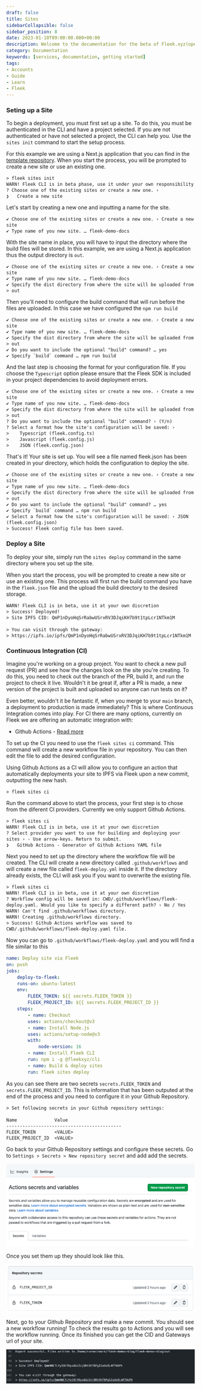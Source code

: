 ```yaml
---
draft: false
title: Sites
sidebarCollapsible: false
sidebar_position: 8
date: 2023-01-10T09:00:00.000+00:00
description: Welcome to the documentation for the beta of Fleek.xyz(opens in a new tab). Whether you are an expert or an absolute beginner, you'll find your answers here.
category: Documentation
keywords: [services, documentation, getting started]
tags:
- Accounts
- Guide
- Learn
- Fleek
---
```


### Seting up a Site

To begin a deployment, you must first set up a site. To do this, you must be authenticated in the CLI and have a project selected. If you are not authenticated or have not selected a project, the CLI can help you. Use the `sites init` command to start the setup process.

For this example we are using a Next.js application that you can find in the [template repository](https://github.com/fleekxyz/templates/tree/main/example-apps).
When you start the process, you will be prompted to create a new site or use an existing one. 

```shellscript filename="Initializing a site" copy
> fleek sites init
WARN! Fleek CLI is in beta phase, use it under your own responsibility
? Choose one of the existing sites or create a new one. › 
❯   Create a new site
```

Let's start by creating a new one and inputting a name for the site. 

```shellscript filename="Initializing a site" copy
✔ Choose one of the existing sites or create a new one. › Create a new site
✔ Type name of you new site. … fleek-demo-docs
```

With the site name in place, you will have to input the directory where the build files will be stored. In this example, we are using a Next.js application thus the output directory is `out`.

```shellscript filename="Initializing a site" copy
✔ Choose one of the existing sites or create a new one. › Create a new site
✔ Type name of you new site. … fleek-demo-docs
✔ Specify the dist directory from where the site will be uploaded from > out
```

Then you'll need to configure the build command that will run before the files are uploaded. In this case we have configured the `npm run build`

```shellscript filename="Initializing a site" copy
✔ Choose one of the existing sites or create a new one. › Create a new site
✔ Type name of you new site. … fleek-demo-docs
✔ Specify the dist directory from where the site will be uploaded from > out 
✔ Do you want to include the optional "build" command? … yes
✔ Specify `build` command … npm run build
```

And the last step is choosing the format for your configuration file. If you choose the `Typescript` option please ensure that the Fleek SDK is included in your project dependencies to avoid deployment errors.

```shellscript filename="Initializing a site" copy
✔ Choose one of the existing sites or create a new one. › Create a new site
✔ Type name of you new site. … fleek-demo-docs
✔ Specify the dist directory from where the site will be uploaded from > out 
? Do you want to include the optional "build" command? › (Y/n)
? Select a format how the site's configuration will be saved: ›
>    Typescript (fleek.config.ts)
>    Javascript (fleek.config.js)
>    JSON (fleek.config.json)
```

That's it! Your site is set up. You will see a file named fleek.json has been created in your directory, which holds the configuration to deploy the site.

```shellscript filename="Initializing a site" copy
✔ Choose one of the existing sites or create a new one. › Create a new site
✔ Type name of you new site. … fleek-demo-docs
✔ Specify the dist directory from where the site will be uploaded from > out 
✔ Do you want to include the optional "build" command? … yes
✔ Specify `build` command … npm run build
✔ Select a format how the site's configuration will be saved: › JSON (fleek.config.json)
> Success! Fleek config file has been saved.
```

### Deploy a Site

To deploy your site, simply run the `sites deploy` command in the same directory where you set up the site.

 When you start the process, you will be prompted to create a new site or use an existing one. This process will first run the build command you have in the `fleek.json` file and the upload the build directory to the desired storage.

```shellscript filename="Deploying a site" copy
WARN! Fleek CLI is in beta, use it at your own discretion
> Success! Deployed!
> Site IPFS CID: QmP1nDyoHqSrRabwUSrxRV3DJqiKH7b9t1tpLcr1NTkm1M

> You can visit through the gateway:
> https://ipfs.io/ipfs/QmP1nDyoHqSrRabwUSrxRV3DJqiKH7b9t1tpLcr1NTkm1M
```

### Continuous Integration (CI)

Imagine you're working on a group project. You want to check a new pull request (PR) and see how the changes look on the site you're creating. To do this, you need to check out the branch of the PR, build it, and run the project to check it live. Wouldn't it be great if, after a PR is made, a new version of the project is built and uploaded so anyone can run tests on it?

Even better, wouldn't it be fantastic if, when you merge to your `main` branch, a deployment to production is made immediately? This is where Continuous Integration comes into play. For CI there are many options, currently on Fleek we are offering an automatic integration with:

- Github Actions - [Read more](https://github.com/features/actions)

To set up the CI you need to use the `fleek sites ci` command. This command will create a new workflow file in your repository. You can then edit the file to add the desired configuration.

Using Github Actions as a CI will allow you to configure an action that automatically deployments your site to IPFS via Fleek upon a new commit, outputting the new hash.

```shellscript filename="Seting up a CI" copy
> fleek sites ci
```

Run the command above to start the process, your first step is to chose from the diferent CI providers. Currently we only support Github Actions.

```shellscript filename="Seting up a CI" copy
> fleek sites ci
WARN! Fleek CLI is in beta, use it at your own discretion
? Select provider you want to use for building and deploying your sites › - Use arrow-keys. Return to submit.
❯   GitHub Actions - Generator of Github Actions YAML file
```

Next you need to set up the directory where the workflow file will be created. The CLI will create a new directory called `.github/workflows` and will create a new file called `fleek-deploy.yml` inside it. If the directory already exists, the CLI will ask you if you want to overwrite the existing file.

```shellscript filename="Seting up a CI" copy
> fleek sites ci
WARN! Fleek CLI is in beta, use it at your own discretion
? Workflow config will be saved in: CWD/.github/workflows/fleek-deploy.yaml. Would you like to specify a different path? › No / Yes
WARN! Can't find .github/workflows directory.
WARN! Creating .github/workflows directory. 
> Success! Github Actions workflow was saved to CWD/.github/workflows/fleek-deploy.yaml file.
```

Now you can go to `.github/workflows/fleek-deploy.yaml` and you will find a file similar to this

```yaml filename="fleek-deploy.yaml" copy
name: Deploy site via Fleek
on: push
jobs:
    deploy-to-fleek:
    runs-on: ubuntu-latest
    env:
        FLEEK_TOKEN: ${{ secrets.FLEEK_TOKEN }}
        FLEEK_PROJECT_ID: ${{ secrets.FLEEK_PROJECT_ID }}
    steps:
        - name: Checkout
        uses: actions/checkout@v3
        - name: Install Node.js
        uses: actions/setup-node@v3
        with:
            node-version: 16
        - name: Install Fleek CLI
        run: npm i -g @fleekxyz/cli
        - name: Build & deploy sites
        run: fleek sites deploy
```

As you can see there are two secrets `secrets.FLEEK_TOKEN` and `secrets.FLEEK_PROJECT_ID`. This is information that has been outputed at the end of the process and you need to configure it in your Github Repository.

``` shellscript filename="Github Secrets"
> Set following secrets in your Github repository settings:

Name              Value                    
-------------------------------------------
FLEEK_TOKEN       <VALUE>
FLEEK_PROJECT_ID  <VALUE>

```

Go back to your Github Repository settings and configure these secrets. Go to `Settings > Secrets > New repository secret` and add add the secrets.

![GHA-Secrets](../images/gha-secrets.png)

Once you set them up they should look like this.

![GHA-Secrets-2](../images/gha-secrets-2.png)

Next, go to your Github Repository and make a new commit. You should see a new workflow running! To check the results go to Actions and you will see the workflow running. Once its finished you can get the CID and Gateways url of your site.

![GHA-Workflow](../images/gha-workflow.png)
